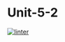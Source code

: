 # Unit-5-2
 [![linter](https://github.com/NathanTempleton/Unit-5-2/workflows/linter/badge.svg)](https://github.com/marketplace/actions/super-linter)      
